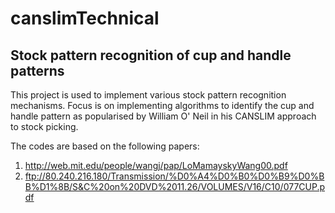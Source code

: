 # canslimTechnical

## Stock pattern recognition of cup and handle patterns

This project is used to implement various stock pattern recognition mechanisms. Focus is on implementing algorithms to identify
the cup and handle pattern as popularised by William O' Neil in his CANSLIM approach to stock picking.

The codes are based on the following papers:

1. http://web.mit.edu/people/wangj/pap/LoMamayskyWang00.pdf 
2. ftp://80.240.216.180/Transmission/%D0%A4%D0%B0%D0%B9%D0%BB%D1%8B/S&C%20on%20DVD%2011.26/VOLUMES/V16/C10/077CUP.pdf
